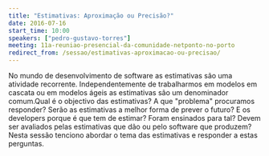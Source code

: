 ```yaml
---
title: "Estimativas: Aproximação ou Precisão?"
date: 2016-07-16
start_time: 10:00
speakers: ["pedro-gustavo-torres"]
meeting: 11a-reuniao-presencial-da-comunidade-netponto-no-porto
redirect_from: /sessao/estimativas-aproximacao-ou-precisao/
---
```


No mundo de desenvolvimento de software as estimativas são uma atividade recorrente. Independentemente de trabalharmos em modelos em cascata ou em modelos ágeis as estimativas são um denominador comum.Qual é o objectivo das estimativas? A que "problema" procuramos responder? Serão as estimativas a melhor forma de prever o futuro? E os developers porque é que tem de estimar? Foram ensinados para tal? Devem ser avaliados pelas estimativas que dão ou pelo software que produzem?Nesta sessão tenciono abordar o tema das estimativas e responder a estas perguntas.

